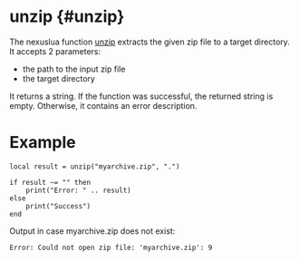 unzip {#unzip}
========

The nexuslua function [unzip](unzip.md) extracts the given zip file to a target directory. It accepts 2 parameters:

- the path to the input zip file
- the target directory

It returns a string. If the function was successful, the returned string is empty. Otherwise, it contains an error
description.

# Example

    local result = unzip("myarchive.zip", ".")

    if result ~= "" then
        print("Error: " .. result)
    else
        print("Success")
    end

Output in case myarchive.zip does not exist:

    Error: Could not open zip file: 'myarchive.zip': 9
